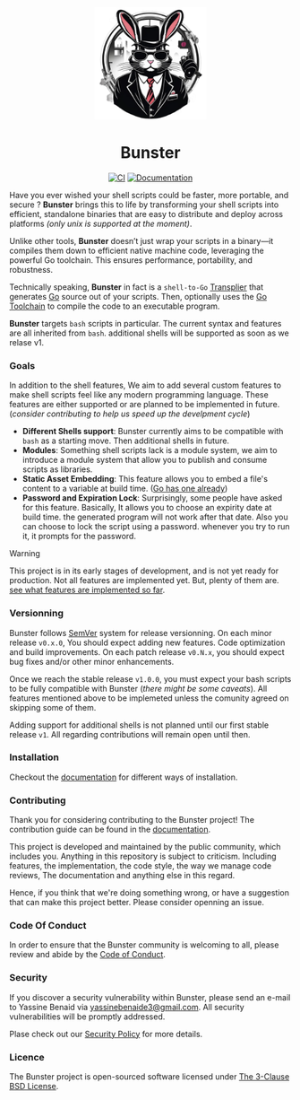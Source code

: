<div align="center">
    <img width="200" src="./docs/public/logo.png"/>

# Bunster

</div>

<div align="center">

[![CI](https://github.com/yassinebenaid/bunster/actions/workflows/ci.yml/badge.svg)](https://github.com/yassinebenaid/bunster/actions/workflows/ci.yml)
[![Documentation](https://img.shields.io/badge/Documentation-e57884?logo=BookStack&logoColor=9c2e5c)](https://bunster.netlify.app)

</div>

Have you ever wished your shell scripts could be faster, more portable, and secure ? **Bunster** brings this to life by transforming your shell scripts into efficient, standalone binaries that are easy to distribute and deploy across platforms _(only unix is supported at the moment)_.

Unlike other tools, **Bunster** doesn’t just wrap your scripts in a binary—it compiles them down to efficient native machine code, leveraging the powerful Go toolchain. This ensures performance, portability, and robustness.

Technically speaking, **Bunster** in fact is a `shell-to-Go` [Transplier](https://en.wikipedia.org/wiki/Source-to-source_compiler) that generates [Go](https://go.dev) source out of your scripts. Then, optionally uses the [Go Toolchain](https://go.dev/dl) to compile the code to an executable program.

**Bunster** targets `bash` scripts in particular. The current syntax and features are all inherited from `bash`. additional shells will be supported as soon as we relase v1.

### Goals

In addition to the shell features, We aim to add several custom features to make shell scripts feel like any modern programming language. These features are either supported or are planned to be implemented in future. (_consider contributing to help us speed up the develpment cycle_)

- **Different Shells support**: Bunster currently aims to be compatible with `bash` as a starting move. Then additional shells in future.
- **Modules**: Something shell scripts lack is a module system, we aim to introduce a module system that allow you to publish and consume scripts as libraries.
- **Static Asset Embedding**: This feature allows you to embed a file's content to a variable at build time. ([Go has one already](https://pkg.go.dev/embed))
- **Password and Expiration Lock**: Surprisingly, some people have asked for this feature. Basically, It allows you to choose an expirity date at build time. the generated program will not work after that date. Also you can choose to lock the script using a password. whenever you try to run it, it prompts for the password.

> [!WARNING]
> This project is in its early stages of development, and is not yet ready for production. Not all features are implemented yet. But, plenty of them are. [see what features are implemented so far](https://bunster.netlify.app/supported-features.html).

### Versionning

Bunster follows [SemVer](https://semver.org/) system for release versionning. On each minor release `v0.x.0`, You should expect adding new features. Code optimization and build improvements. On each patch release `v0.N.x`, you should expect bug fixes and/or other minor enhancements.

Once we reach the stable release `v1.0.0`, you must expect your bash scripts to be fully compatible with Bunster (_there might be some caveats_). All features mentioned above to be implemeted unless the comunity agreed on skipping some of them.

Adding support for additional shells is not planned until our first stable release `v1`. All regarding contributions will remain open until then.

### Installation

Checkout the [documentation](https://bunster.netlify.app/installation) for different ways of installation.

### Contributing

Thank you for considering contributing to the Bunster project! The contribution guide can be found in the [documentation](https://bunster.netlify.app/contributing).

This project is developed and maintained by the public community, which includes you. Anything in this repository is subject to criticism. Including features, the implementation, the code style, the way we manage code reviews, The documentation and anything else in this regard.

Hence, if you think that we're doing something wrong, or have a suggestion that can make this project better. Please consider openning an issue.

### Code Of Conduct

In order to ensure that the Bunster community is welcoming to all, please review and abide by the [Code of Conduct](https://github.com/yassinebenaid/bunster/tree/master/CODE_OF_CONDUCT.md).

### Security

If you discover a security vulnerability within Bunster, please send an e-mail to Yassine Benaid via yassinebenaide3@gmail.com. All security vulnerabilities will be promptly addressed.

Plase check out our [Security Policy](https://github.com/yassinebenaid/bunster/tree/master/SECURITY.md) for more details.

### Licence

The Bunster project is open-sourced software licensed under [The 3-Clause BSD License](https://opensource.org/license/bsd-3-clause).

